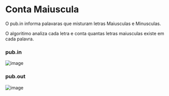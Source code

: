 
# Conta Maiuscula

O pub.in informa palavaras que misturam letras Maiusculas e Minusculas.

O algoritimo analiza cada letra e conta quantas letras maiusculas existe em cada palavra.




### pub.in

![image](https://github.com/Davi-OS/CSharp/assets/112199758/8a7955dd-25e4-42ef-a4f6-b485d3ec7b36)

### pub.out
![image](https://github.com/Davi-OS/CSharp/assets/112199758/edc2b8f8-1b8e-4344-a562-45cce407094a)